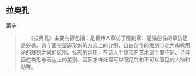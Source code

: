 ## 拉奥孔

莱辛  -  

> 　　《拉奥孔》主要内容包括：是否诗人摹仿了雕刻家、是独创性的摹仿还是抄袭、诗与画在塑造形象的方式上的分别、自由创作的雕刻与定为宗教用途的雕刻之间的区别、标志的运用，在诗人手里和在艺术家手里不同、诗与画在构思与表达上的差别、画家怎样处理可以眼见的和不可以眼见的人物和动等。
